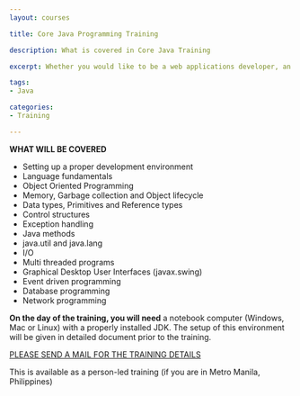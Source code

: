 ```yaml
---
layout: courses

title: Core Java Programming Training

description: What is covered in Core Java Training

excerpt: Whether you would like to be a web applications developer, an mobile developer using Android, the first step is to get into grips with Core Java Programming. This training helps you build that skill. 

tags:
- Java

categories:
- Training

---
```



**WHAT WILL BE COVERED**

- Setting up a proper development environment
- Language fundamentals
- Object Oriented Programming
- Memory, Garbage collection and Object lifecycle
- Data types, Primitives and Reference types
- Control structures
- Exception handling
- Java methods
- java.util and java.lang
- I/O
- Multi threaded programs
- Graphical Desktop User Interfaces (javax.swing)
- Event driven programming
- Database programming
- Network programming


**On the day of the training, you will need** a notebook computer (Windows, Mac or Linux) with a properly installed JDK. The setup of this environment will be given in detailed document prior to the training.

<a href="mailto:ted@thelogbox.com" class='button'>PLEASE SEND A MAIL FOR THE TRAINING DETAILS</a>

This is available as a person-led training (if you are in Metro Manila, Philippines)
